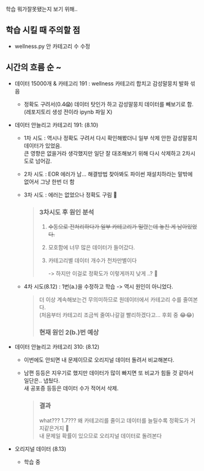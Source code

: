 학습 뭐가잘못됐는지 보기 위해..  
## 학습 시킬 때 주의할 점
* wellness.py 안 카테고리 수 수정
  
## 시간의 흐름 순 ~
* 데이터 15000개 & 카테고리 191 : wellness 카테고리 합치고 감성말뭉치 발화 섞음
  - 정확도 구려서(0.4😱) 데이터 탓인가 하고 감성말뭉치 데이터를 빼보기로 함. (레포지토리 생성 전이라 ipynb 파일 X)

* 데이터 안늘리고 카테고리 191: (8.10)
  - 1차 시도 : 역시나 정확도 구려서 다시 확인해봤더니 일부 삭제 안한 감성말뭉치 데이터가 있었음.  
     큰 영향은 없을거라 생각했지만 일단 잘 대조해보기 위해 다시 삭제하고 2차시도로 넘어감.
    
  - 2차 시도 : EOR 에러가 남... 해결방법 찾아봐도 파이썬 재설치하라는 말밖에 없어서 그냥 한번 더 함
  - 3차 시도 : 에러는 없었으나 정확도 구림 🤔
    > ### 3차시도 후 원인 분석
    >  1. ~~수동으로 전처리하다가 일부 카테고리가 밀렸는데 놓친 게 남아있었다.~~
    >  2. 모호함에 너무 많은 데이터가 들어갔다.
    >  3. 카테고리별 데이터 개수가 천차만별이다
    >     
    >      -> 하지만 이걸로 정확도가 이렇게까지 낮게 ..? 🤔

  - 4차 시도(8.12) : 1번(a.)을 수정하고 학습 -> 역시 원인이 아니었다.  
     > 더 이상 계속해보는건 무의미하므로 원데이터에서 카테고리 수를 줄여본다.  
     > (처음부터 카테고리 조금씩 줄여나갈걸 빨리하겠다고... 후회 중 😂😂)  
     > ### 현재 원인 2(b.)번 예상
  
* 데이터 안늘리고 카테고리 310: (8.12)
  - 이번에도 안되면 내 문제이므로 오리지널 데이터 돌려서 비교해본다.  
     
  - 남편 등등은 지우기로 했지만 데이터가 많이 빠지면 또 비교가 힘들 것 같아서 일단은.. 냅뒀다.     
  새 공포증 등등은 데이터 수가 적어서 삭제. 
    
    > ### 결과
    > what??? 1.7??? 왜 카테고리를 줄이고 데이터를 늘릴수록 정확도가 거지같은거지 🥶  
    > 내 문제일 확률이 있으므로 오리지널 데이터로 돌려본다
  
* 오리지널 데이터 (8.13)
  - 학습 중
